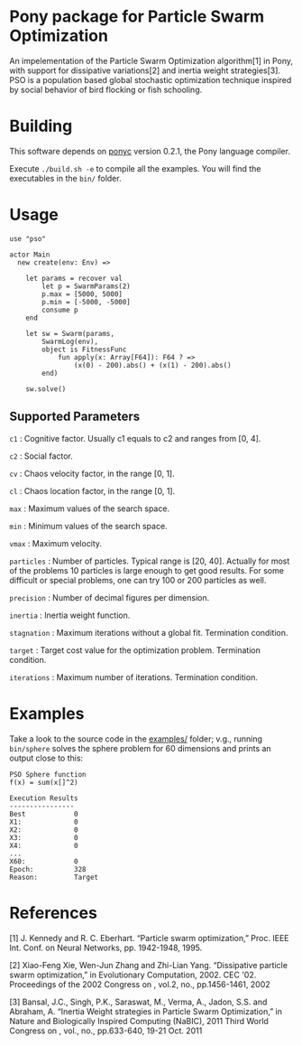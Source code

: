 # Pony package for Particle Swarm Optimization

An impelementation of the Particle Swarm Optimization algorithm[1] in Pony, with support for dissipative variations[2]
and inertia weight strategies[3].
PSO is a population based global stochastic optimization technique inspired by social behavior of bird flocking or fish schooling.

# Building

This software depends on [ponyc](http://www.ponylang.org/) version 0.2.1, the Pony language compiler.

Execute `./build.sh -e` to compile all the examples.
You will find the executables in the `bin/` folder.

# Usage

```pony
use "pso"

actor Main
  new create(env: Env) =>

    let params = recover val
        let p = SwarmParams(2)
        p.max = [5000, 5000]
        p.min = [-5000, -5000]
        consume p
    end

    let sw = Swarm(params,
        SwarmLog(env),
        object is FitnessFunc
            fun apply(x: Array[F64]): F64 ? =>
                (x(0) - 200).abs() + (x(1) - 200).abs()
        end)

    sw.solve()
```

## Supported Parameters

`c1` : Cognitive factor. Usually c1 equals to c2 and ranges from [0, 4].

`c2` : Social factor.

`cv` : Chaos velocity factor, in the range [0, 1].

`cl` : Chaos location factor, in the range [0, 1].

`max` : Maximum values of the search space.

`min` : Minimum values of the search space.

`vmax` : Maximum velocity.

`particles` : Number of particles. Typical range is [20, 40].
Actually for most of the problems 10 particles is large enough to get good results.
For some difficult or special problems, one can try 100 or 200 particles as well.

`precision` : Number of decimal figures per dimension.

`inertia` : Inertia weight function.

`stagnation` : Maximum iterations without a global fit. Termination condition.

`target` : Target cost value for the optimization problem. Termination condition.

`iterations` : Maximum number of iterations. Termination condition.

# Examples

Take a look to the source code in the [examples/](https://github.com/mfornos/pony-pso/tree/master/examples) folder; v.g., running `bin/sphere` solves the sphere problem for 60 dimensions and prints an output close to this:

```
PSO Sphere function
f(x) = sum(x[]^2)

Execution Results
----------------
Best            0
X1:             0
X2:             0
X3:             0
X4:             0
...
X60:            0
Epoch:          328
Reason:         Target
```

# References

[1] J. Kennedy and R. C. Eberhart. “Particle swarm optimization,” Proc. IEEE Int. Conf. on Neural Networks, pp. 1942-1948, 1995.

[2] Xiao-Feng Xie, Wen-Jun Zhang and Zhi-Lian Yang. “Dissipative particle swarm optimization,” in Evolutionary Computation, 2002. CEC '02. Proceedings of the 2002 Congress on , vol.2, no., pp.1456-1461, 2002

[3] Bansal, J.C., Singh, P.K., Saraswat, M., Verma, A., Jadon, S.S. and Abraham, A. “Inertia Weight strategies in Particle Swarm Optimization,” in Nature and Biologically Inspired Computing (NaBIC), 2011 Third World Congress on , vol., no., pp.633-640, 19-21 Oct. 2011
